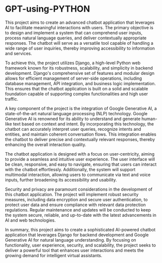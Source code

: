 ﻿# GPT-using-PYTHON
 This project aims to create an advanced chatbot application that leverages AI to facilitate meaningful interactions with users. The primary objective is to design and implement a system that can comprehend user inputs, process natural language queries, and deliver contextually appropriate responses. The chatbot will serve as a versatile tool capable of handling a wide range of user inquiries, thereby improving accessibility to information and services.

To achieve this, the project utilizes Django, a high-level Python web framework known for its robustness, scalability, and simplicity in backend development. Django's comprehensive set of features and modular design allows for efficient management of server-side operations, including database management, API integration, and business logic implementation. This ensures that the chatbot application is built on a solid and scalable foundation capable of supporting complex functionalities and high user traffic.

A key component of the project is the integration of Google Generative AI, a state-of-the-art natural language processing (NLP) technology. Google Generative AI is renowned for its ability to understand and generate human-like text based on context and intent. By incorporating this technology, the chatbot can accurately interpret user queries, recognize intents and entities, and maintain coherent conversation flows. This integration enables the chatbot to deliver precise and contextually relevant responses, thereby enhancing the overall interaction quality.


The chatbot application is designed with a focus on user-centricity, aiming to provide a seamless and intuitive user experience. The user interface will be clean, responsive, and easy to navigate, ensuring that users can interact with the chatbot effortlessly. Additionally, the system will support multimodal interaction, allowing users to communicate via text and voice inputs, further broadening its accessibility and usability.

Security and privacy are paramount considerations in the development of this chatbot application. The project will implement robust security measures, including data encryption and secure user authentication, to protect user data and ensure compliance with relevant data protection regulations. Regular maintenance and updates will be conducted to keep the system secure, reliable, and up-to-date with the latest advancements in AI and web technologies.

In summary, this project aims to create a sophisticated AI-powered chatbot application that leverages Django for backend development and Google Generative AI for natural language understanding. By focusing on functionality, user experience, security, and scalability, the project seeks to deliver a powerful tool that enhances user interactions and meets the growing demand for intelligent virtual assistants.
